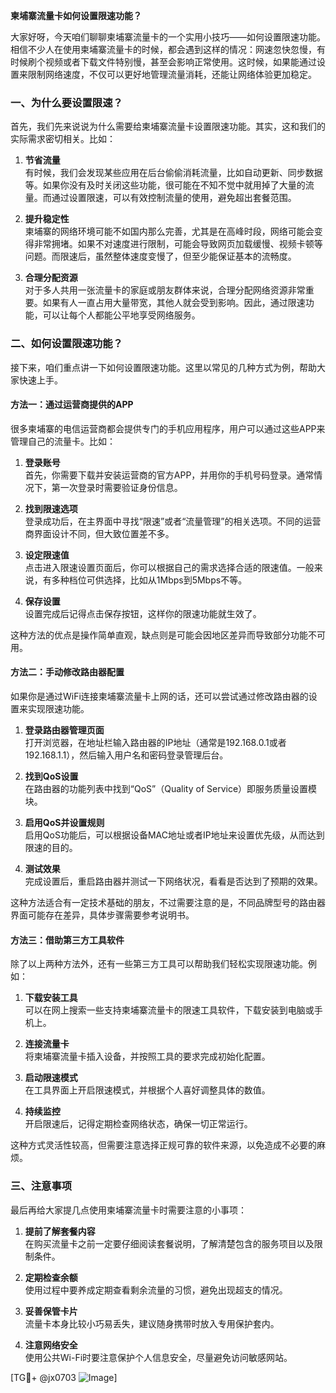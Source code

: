 **柬埔寨流量卡如何设置限速功能？**

大家好呀，今天咱们聊聊柬埔寨流量卡的一个实用小技巧——如何设置限速功能。相信不少人在使用柬埔寨流量卡的时候，都会遇到这样的情况：网速忽快忽慢，有时候刷个视频或者下载文件特别慢，甚至会影响正常使用。这时候，如果能通过设置来限制网络速度，不仅可以更好地管理流量消耗，还能让网络体验更加稳定。

### 一、为什么要设置限速？

首先，我们先来说说为什么需要给柬埔寨流量卡设置限速功能。其实，这和我们的实际需求密切相关。比如：

1. **节省流量**  
   有时候，我们会发现某些应用在后台偷偷消耗流量，比如自动更新、同步数据等。如果你没有及时关闭这些功能，很可能在不知不觉中就用掉了大量的流量。而通过设置限速，可以有效控制流量的使用，避免超出套餐范围。

2. **提升稳定性**  
   柬埔寨的网络环境可能不如国内那么完善，尤其是在高峰时段，网络可能会变得非常拥堵。如果不对速度进行限制，可能会导致网页加载缓慢、视频卡顿等问题。而限速后，虽然整体速度变慢了，但至少能保证基本的流畅度。

3. **合理分配资源**  
   对于多人共用一张流量卡的家庭或朋友群体来说，合理分配网络资源非常重要。如果有人一直占用大量带宽，其他人就会受到影响。因此，通过限速功能，可以让每个人都能公平地享受网络服务。

### 二、如何设置限速功能？

接下来，咱们重点讲一下如何设置限速功能。这里以常见的几种方式为例，帮助大家快速上手。

#### 方法一：通过运营商提供的APP

很多柬埔寨的电信运营商都会提供专门的手机应用程序，用户可以通过这些APP来管理自己的流量卡。比如：

1. **登录账号**  
   首先，你需要下载并安装运营商的官方APP，并用你的手机号码登录。通常情况下，第一次登录时需要验证身份信息。

2. **找到限速选项**  
   登录成功后，在主界面中寻找“限速”或者“流量管理”的相关选项。不同的运营商界面设计不同，但大致位置差不多。

3. **设定限速值**  
   点击进入限速设置页面后，你可以根据自己的需求选择合适的限速值。一般来说，有多种档位可供选择，比如从1Mbps到5Mbps不等。

4. **保存设置**  
   设置完成后记得点击保存按钮，这样你的限速功能就生效了。

这种方法的优点是操作简单直观，缺点则是可能会因地区差异而导致部分功能不可用。

#### 方法二：手动修改路由器配置

如果你是通过WiFi连接柬埔寨流量卡上网的话，还可以尝试通过修改路由器的设置来实现限速功能。

1. **登录路由器管理页面**  
   打开浏览器，在地址栏输入路由器的IP地址（通常是192.168.0.1或者192.168.1.1），然后输入用户名和密码登录管理后台。

2. **找到QoS设置**  
   在路由器的功能列表中找到“QoS”（Quality of Service）即服务质量设置模块。

3. **启用QoS并设置规则**  
   启用QoS功能后，可以根据设备MAC地址或者IP地址来设置优先级，从而达到限速的目的。

4. **测试效果**  
   完成设置后，重启路由器并测试一下网络状况，看看是否达到了预期的效果。

这种方法适合有一定技术基础的朋友，不过需要注意的是，不同品牌型号的路由器界面可能存在差异，具体步骤需要参考说明书。

#### 方法三：借助第三方工具软件

除了以上两种方法外，还有一些第三方工具可以帮助我们轻松实现限速功能。例如：

1. **下载安装工具**  
   可以在网上搜索一些支持柬埔寨流量卡的限速工具软件，下载安装到电脑或手机上。

2. **连接流量卡**  
   将柬埔寨流量卡插入设备，并按照工具的要求完成初始化配置。

3. **启动限速模式**  
   在工具界面上开启限速模式，并根据个人喜好调整具体的数值。

4. **持续监控**  
   开启限速后，记得定期检查网络状态，确保一切正常运行。

这种方式灵活性较高，但需要注意选择正规可靠的软件来源，以免造成不必要的麻烦。

### 三、注意事项

最后再给大家提几点使用柬埔寨流量卡时需要注意的小事项：

1. **提前了解套餐内容**  
   在购买流量卡之前一定要仔细阅读套餐说明，了解清楚包含的服务项目以及限制条件。

2. **定期检查余额**  
   使用过程中要养成定期查看剩余流量的习惯，避免出现超支的情况。

3. **妥善保管卡片**  
   流量卡本身比较小巧易丢失，建议随身携带时放入专用保护套内。

4. **注意网络安全**  
   使用公共Wi-Fi时要注意保护个人信息安全，尽量避免访问敏感网站。

[TG💪+ @jx0703 ![Image](https://github.com/user-attachments/assets/dbca1d08-cadb-493c-b0ec-ad6f7a83f270)]